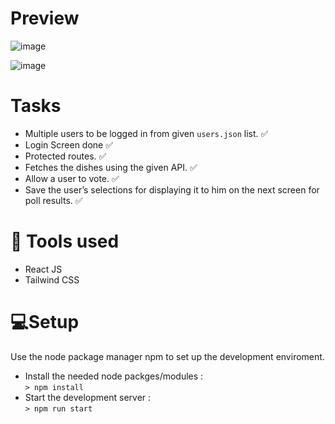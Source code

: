 # Preview

![image](https://user-images.githubusercontent.com/35677839/189896788-75c46bbf-b0bf-4cd0-a439-e8589739e460.png)

![image](https://user-images.githubusercontent.com/35677839/189897360-f292cfcd-67d4-4514-a947-4ef80604ee75.png)

# Tasks

- Multiple users to be logged in from given `users.json` list. :white_check_mark:
- Login Screen done :white_check_mark:
- Protected routes. :white_check_mark:
- Fetches the dishes using the given API. :white_check_mark:
- Allow a user to vote. :white_check_mark:
- Save the user’s selections for displaying it to him on the next screen for poll results. :white_check_mark:

# 🔨 Tools used

 - React JS
 - Tailwind CSS

# 💻Setup

  Use the node package manager npm to set up the development enviroment.
  
   - Install the needed node packges/modules : <br>
      `> npm install`
   - Start the development server : <br>
      `> npm run start`
